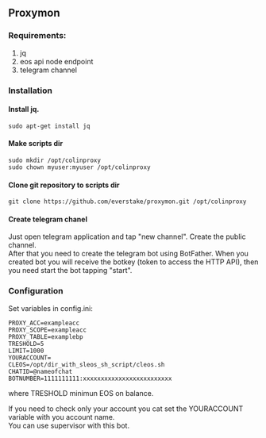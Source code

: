 ## Proxymon

### Requirements:  
1. jq 
2. eos api node endpoint
3. telegram channel

### Installation
#### Install jq.  
```
sudo apt-get install jq  
```
#### Make scripts dir  
```
sudo mkdir /opt/colinproxy  
sudo chown myuser:myuser /opt/colinproxy  
```
#### Clone git repository to scripts dir  
```
git clone https://github.com/everstake/proxymon.git /opt/colinproxy  
```
#### Create telegram chanel
Just open telegram application and tap "new channel". Create the public channel.  
After that you need to create the telegram bot using BotFather. When you created bot you will receive the botkey (token to access the HTTP API), then you need start the bot tapping "start".  

### Configuration  
Set variables in config.ini:

```
PROXY_ACC=exampleacc
PROXY_SCOPE=exampleacc
PROXY_TABLE=examplebp
TRESHOLD=5
LIMIT=1000
YOURACCOUNT=
CLEOS=/opt/dir_with_sleos_sh_script/cleos.sh
CHATID=@nameofchat
BOTNUMBER=1111111111:xxxxxxxxxxxxxxxxxxxxxxxxx
```

where TRESHOLD minimun EOS on balance.

If you need to check only your account you cat set the YOURACCOUNT variable with you account name.  
You can use supervisor with this bot.  
